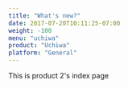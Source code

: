 ```yaml
---
title: "What's new?"
date: 2017-07-20T10:11:25-07:00
weight: -100
menu: "uchiwa"
product: "Uchiwa"
platform: "General"
---
```

This is product 2's index page
